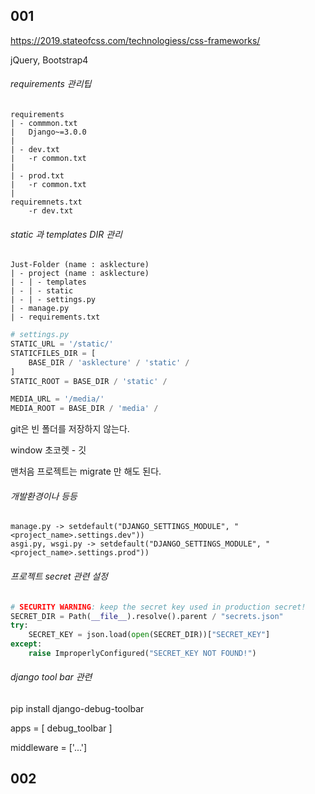 ## 001

https://2019.stateofcss.com/technologiess/css-frameworks/

jQuery, Bootstrap4

###### requirements 관리팁

```
requirements
| - commmon.txt
|	Django~=3.0.0
|
| - dev.txt
|	-r common.txt
|
| - prod.txt
|	-r common.txt
|
requiremnets.txt
	-r dev.txt

```

###### static 과 templates DIR 관리

```
Just-Folder (name : asklecture)
| - project (name : asklecture)
| - | - templates
| - | - static
| - | - settings.py 
| - manage.py
| - requirements.txt
```

```python
# settings.py
STATIC_URL = '/static/'
STATICFILES_DIR = [
    BASE_DIR / 'asklecture' / 'static' /
]
STATIC_ROOT = BASE_DIR / 'static' /

MEDIA_URL = '/media/'
MEDIA_ROOT = BASE_DIR / 'media' /

```

git은 빈 폴더를 저장하지 않는다.

window 초코렛 - 깃

맨처음 프로젝트는 migrate 만 해도 된다.

###### 개발환경이나 등등

```
manage.py -> setdefault("DJANGO_SETTINGS_MODULE", "<project_name>.settings.dev"))
asgi.py, wsgi.py -> setdefault("DJANGO_SETTINGS_MODULE", "<project_name>.settings.prod"))

```



###### 프로젝트 secret 관련 설정

```python
# SECURITY WARNING: keep the secret key used in production secret!
SECRET_DIR = Path(__file__).resolve().parent / "secrets.json"
try:
    SECRET_KEY = json.load(open(SECRET_DIR))["SECRET_KEY"]
except:
    raise ImproperlyConfigured("SECRET_KEY NOT FOUND!")
```

###### django tool bar 관련

pip install django-debug-toolbar

apps = [ debug_toolbar ]

middleware = ['...']

## 002